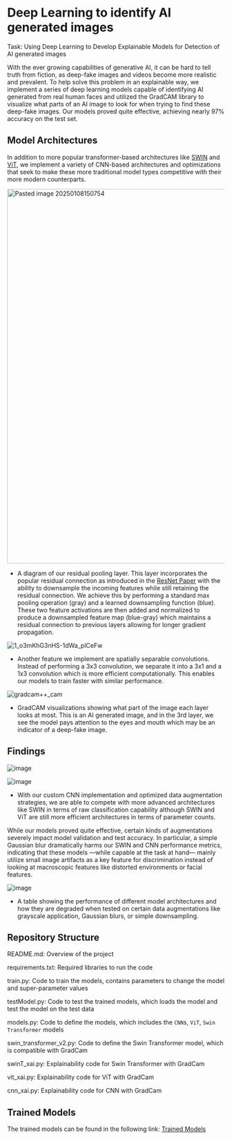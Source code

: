 # Deep Learning to identify AI generated images
Task: Using Deep Learning to Develop Explainable Models for Detection of AI generated images


With the ever growing capabilities of generative AI, it can be hard to tell truth from fiction, as deep-fake images and videos become more realistic and prevalent. To help solve this problem in an explainable way, we implement a series of deep learning models capable of identifying AI generated from real human faces and utilized the GradCAM library to visualize what parts of an AI image to look for when trying to find these deep-fake images. Our models proved quite effective, achieving nearly 97% accuracy on the test set.

## Model Architectures

In addition to more popular transformer-based architectures like [SWIN](https://arxiv.org/abs/2103.14030) and [ViT](https://arxiv.org/abs/2010.11929), we implement a variety of CNN-based architectures and optimizations that seek to make these more traditional model types competitive with their more modern counterparts.

<img width="867" alt="Pasted image 20250108150754" src="https://github.com/user-attachments/assets/dbeaf914-d297-4ede-b492-b159ae642a4c" />

- A diagram of our residual pooling layer. This layer incorporates the popular residual connection as introduced in the [ResNet Paper](https://arxiv.org/abs/1512.03385) with the ability to downsample the incoming features while still retaining the residual connection. We achieve this by performing a standard max pooling operation (gray) and a learned downsampling function (blue). These two feature activations are then added and normalized to produce a downsampled feature map (blue-gray) which maintains a residual connection to previous layers allowing for longer gradient propagation.

![1_o3mKhG3nHS-1dWa_plCeFw](https://github.com/user-attachments/assets/157242b8-820f-4ae4-8cc6-a96a18bc8570)

- Another feature we implement are spatially separable convolutions. Instead of performing a 3x3 convolution, we separate it into a 3x1 and a 1x3 convolution which is more efficient computationally. This enables our models to train faster with similar performance.


![gradcam++_cam](https://github.com/user-attachments/assets/ce3bfb8c-d4e6-4410-be9e-d84579cfc2d0)

- GradCAM visualizations showing what part of the image each layer looks at most. This is an AI generated image, and in the 3rd layer, we see the model pays attention to the eyes and mouth which may be an indicator of a deep-fake image.


## Findings

![image](https://github.com/user-attachments/assets/d159bbfd-2b40-45cd-8af3-9e16f30788e4)

![image](https://github.com/user-attachments/assets/590123a3-1ba6-4464-a2bd-944d9dd117b9)

- With our custom CNN implementation and optimized data augmentation strategies, we are able to compete with more advanced architectures like SWIN in terms of raw classification capability although SWIN and ViT are still more efficient architectures in terms of parameter counts.

While our models proved quite effective, certain kinds of augmentations severely impact model validation and test accuracy. In particular, a simple Gaussian blur dramatically harms our SWIN and CNN performance metrics, indicating that these models —while capable at the task at hand— mainly utilize small image artifacts as a key feature for discrimination instead of looking at macroscopic features like distorted environments or facial features.

![image](https://github.com/user-attachments/assets/16a04f64-3ed6-4a86-8bb7-bb659a464447)

- A table showing the performance of different model architectures and how they are degraded when tested on certain data augmentations like grayscale application, Gaussian blurs, or simple downsampling.


## Repository Structure
README.md: Overview of the project

requirements.txt: Required libraries to run the code

train.py: Code to train the models, contains parameters to change the model and super-parameter values

testModel.py: Code to test the trained models, which loads the model and test the model on the test data

models.py: Code to define the models, which includes the `CNN`s, `ViT`, `Swin Transformer` models

swin_transformer_v2.py: Code to define the Swin Transformer model, which is compatible with GradCam

swinT_xai.py: Explainability code for Swin Transformer with GradCam

vit_xai.py: Explainability code for ViT with GradCam

cnn_xai.py: Explainability code for CNN with GradCam

## Trained Models
The trained models can be found in the following link: [Trained Models](https://drive.google.com/drive/folders/1M4pZIkd9ctpEjZeOEp4uwB1Oow6niAY7?usp=sharing)
